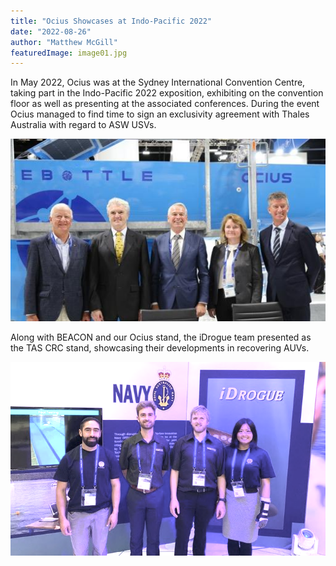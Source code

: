 ```yaml
---
title: "Ocius Showcases at Indo-Pacific 2022"
date: "2022-08-26"
author: "Matthew McGill"
featuredImage: image01.jpg
---
```


In May 2022, Ocius was at the Sydney International Convention Centre, taking part in the Indo-Pacific 2022 exposition, exhibiting on the convention floor as well as presenting at the associated conferences.  During the event Ocius managed to find time to sign an exclusivity agreement with Thales Australia with regard to ASW USVs.

![Mark Bethwaite AM (Chairmain Ocius) and Robert Dane (CEO Ocius), Chris Jenkins (CEO Thales Australia), Gwendoline Blandin (Vice President Thales Underwater Systems) and Troy Stephens (Vice President Thales Australia Underwater Systems) in front of Bluebottle USV BEACON](image01.jpg)

Along with BEACON and our Ocius stand, the iDrogue team presented as the TAS CRC stand, showcasing their developments in recovering AUVs.

![iDrogue team at IP22](image02.png)
